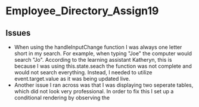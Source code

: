 # Employee_Directory_Assign19

## Issues
* When using the handleInputChange function I was always one letter short in my search. For example, when typing "Joe" the computer would search "Jo". According to the learning assistant Katheryn, this is because I was using this.state.seach the function was not complete and would not search everything. Instead, I needed to utilize event.target.value as it was being updated live.
* Another issue I ran across was that I was displaying two seperate tables, which did not look very professional. In order to fix this I set up a conditional rendering by observing the 

